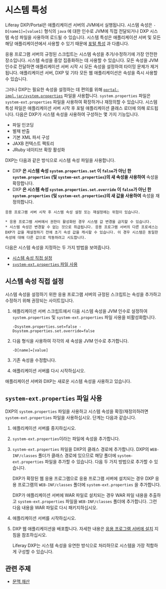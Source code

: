 # 시스템 특성

Liferay DXP/Portal은 애플리케이션 서버의 JVM에서 실행됩니다. 시스템 속성은 `-D[name1]=[value1]` 형식의 `java` 에 대한 인수로 JVM에 직접 전달되거나 DXP 시스템 속성 파일을 사용하여 로드될 수 있습니다. 시스템 특성은 애플리케이션 서버 및 모든 해당 애플리케이션에서 사용할 수 있기 때문에 [포털 특성](./portal-properties.md) 과 다릅니다.

응용 프로그램 서버의 규정된 스크립트는 시스템 속성을 추가/수정하기에 가장 안전한 장소입니다. 시스템 속성을 중앙 집중화하는 데 사용할 수 있습니다. 모든 속성을 JVM 인수로 전달하면 애플리케이션 서버 시작 시 모든 속성을 설정하여 타이밍 문제가 제거됩니다. 애플리케이션 서버, DXP 및 기타 모든 웹 애플리케이션은 속성을 즉시 사용할 수 있습니다.

그러나 DXP는 필요한 속성을 설정하는 데 편의를 위해 [`portal-impl.jar/system.properties`](https://learn.liferay.com/reference/latest/en/dxp/propertiesdoc/system.properties.html) 파일을 사용합니다. `system.properties` 파일은 `system-ext.properties` 파일을 사용하여 확장하거나 재정의할 수 있습니다. 시스템 특성 파일은 애플리케이션 서버 시작 후 포털 애플리케이션 클래스 로더에 의해 로드됩니다. 다음은 DXP가 시스템 속성을 사용하여 구성하는 몇 가지 기능입니다.

* 파일 인코딩
* 벌채 반출
* 기본 XML 파서 구성
* JAXB 컨텍스트 팩토리
* JRuby 네이티브 확장 활성화

DXP는 다음과 같은 방식으로 시스템 속성 파일을 사용합니다.

* DXP **은 시스템 속성 `system.properties.set` 이 `false`가 아닌 한 `system.properties` (및 `system-ext.properties`)의 새 속성을 사용하여** 속성을 확장합니다.
* DXP **은 시스템 속성 `system.properties.set.override` 이 `false`가 아닌 한 `system.properties` (및 `system-ext.properties`)의 새 값을 사용하여** 속성을 재정의합니다.

```{warning}
응용 프로그램 서버 시작 후 시스템 속성 설정 또는 재설정에는 위험이 있습니다.

* 응용 프로그램 서버에서 권한이 활성화된 경우 시스템 값 변경을 금지할 수 있습니다.
* 시스템 속성은 변경할 수 없는 것으로 취급됩니다. 응용 프로그램 서버의 다른 프로세스는 DXP가 값을 재설정하기 전에 초기 속성 값을 캐시할 수 있습니다. 이 경우 시스템은 동일한 속성에 대해 다른 값으로 작동하려고 시도합니다.
```

다음은 시스템 속성을 지정하는 두 가지 방법을 보여줍니다.

* [시스템 속성 직접 설정](#setting-system-properties-directly)
* [`system-ext.properties` 파일 사용](#using-a-system-ext-properties-file)

## 시스템 속성 직접 설정

시스템 속성을 설정하기 위한 응용 프로그램 서버의 규정된 스크립트는 속성을 추가하고 수정하기 위해 권장되는 사이트입니다.

1. 애플리케이션 서버 스크립트에서 다음 시스템 속성을 JVM 인수로 설정하여 `system.properties` 및 `system-ext.properties` 파일 사용을 비활성화합니다.

    ```
    -Dsystem.properties.set=false -Dsystem.properties.set.override=false
    ```

1. 다음 형식을 사용하여 각각의 새 속성을 JVM 인수로 추가합니다.

    ```
    -D[name]=[value]
    ```

1. 기존 속성을 수정합니다.

1. 애플리케이션 서버를 다시 시작하십시오.

애플리케이션 서버와 DXP는 새로운 시스템 속성을 사용하고 있습니다.

## `system-ext.properties` 파일 사용

DXP의 `system.properties` 파일을 사용하고 시스템 속성을 확장/재정의하려면 `system-ext.properties` 파일을 사용하십시오. 단계는 다음과 같습니다.

1. 애플리케이션 서버를 중지하십시오.

1. `system-ext.properties`이라는 파일에 속성을 추가합니다.

1. `system-ext.properties` 파일을 DXP의 클래스 경로에 추가합니다. DXP의 `WEB-INF/classes` 폴더가 클래스 경로에 있으므로 해당 폴더에 `system-ext.properties` 파일을 추가할 수 있습니다. 다음 두 가지 방법으로 추가할 수 있습니다.

    DXP가 확장된 웹 응용 프로그램으로 응용 프로그램 서버에 설치되는 경우 DXP 응용 프로그램의 `WEB-INF/classes` 폴더에 `system-ext.properties` 을 추가합니다.

    DXP가 애플리케이션 서버에 WAR 파일로 설치되는 경우 WAR 파일 내용을 추출하고 `system-ext.properties` 파일을 `WEB-INF/classes` 폴더에 추가합니다. 그런 다음 내용을 WAR 파일로 다시 패키지하십시오.

1. 애플리케이션 서버를 시작하십시오.

1. DXP 웹 애플리케이션을 배포합니다. 자세한 내용은 [응용 프로그램 서버에 설치](../installing-liferay/installing-liferay-on-an-application-server.md) 지침을 참조하십시오.
   
   Liferay DXP는 시스템 속성을 유연한 방식으로 처리하므로 시스템을 가장 적합하게 구성할 수 있습니다.

## 관련 주제

* [문맥 재산](./portal-properties.md)